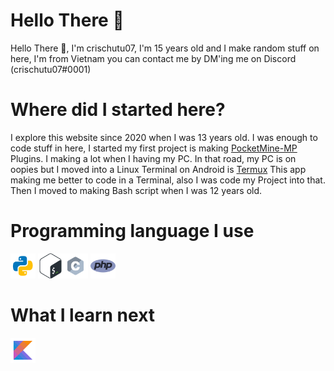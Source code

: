 # Hello There 👋
Hello There 👋, I'm crischutu07, I'm 15 years old and I make random stuff on here, I'm from Vietnam you can contact me by DM'ing me on Discord (crischutu07#0001)
# Where did I started here?
I explore this website since 2020 when I was 13 years old. I was enough to code stuff in here, I started my first project is making [PocketMine-MP](https://github.com/pmmp/PocketMine-MP) Plugins. I making a lot when I having my PC. In that road, my PC is on oopies but I moved into a Linux Terminal on Android is [Termux](https://github.com/termux/termux-app)
This app making me better to code in a Terminal, also I was code my Project into that. Then I moved to making Bash script when I was 12 years old.
# Programming language I use
<img src="icon/python.svg" width="40" href="https://python.org"/> <img src="icon/bash.svg" width="40" href="https://www.gnu.org/software/bash/"/><img src="icon/c.svg" width="40" href="https://cprogramming.com"/> <img src="icon/php.png" width="40" href="https://php.org"/>
# What I learn next
<img src="icon/kotlin.svg" alt="Kotlin Language" width="40" href="https://kotlinlang.org"/>
